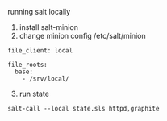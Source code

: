 running salt locally

1. install salt-minion
2. change minion config /etc/salt/minion
```
file_client: local

file_roots:
  base:
    - /srv/local/
```
3. run state
```
salt-call --local state.sls httpd,graphite
```